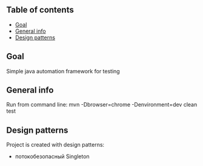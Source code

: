﻿## Table of contents
* [Goal](#goal)
* [General info](#general-info)
* [Design patterns](#design-patterns)

## Goal
Simple java automation framework for testing

## General info
Run from command line: 
mvn -Dbrowser=chrome -Denvironment=dev clean test
	
## Design patterns
Project is created with design patterns:
* потокобезопасный Singleton